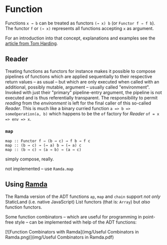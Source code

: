 Function 
========
Functions `x → b` can be treated as functors `(→ x) b` (or `Functor f ⇒ f b`). The functor `f` or `(→ x)` represents all functions accepting `x` as argument. 

For an introduction into that concept, explanations and examples see the [article from Tom Harding][THF].

Reader
------
Treating functions as functors for instance makes it possible to compose pipelines of functions which are applied sequentially to their respective return values – as usual – but which are only executed when called with an additional, possibly mutable, argument – usually called "environment". Invoked with just their "primary" pipeline-entry argument, the pipeline is not executed and is thus referentially transparent. The responsibility to permit *reading* from the *environment* is left for the final caller of this so-called *Reader*. This is much like a binary curried function `a => b => someOperation(a, b)` which happens to be the `of` factory for *Reader* `of = x => env => x`.

### `map`
```
map :: Functor f ⇒ (b → c) → f b → f c
map :: (b → c) → (→ a) b → (→ a) c
map :: (b → c) → (a → b) → (a → c)
```

simply compose, really.

not implemented – use `Ramda.map`

Using [Ramda]
----
The Ramda version of the ADT functions `ap`, `map` and `chain` support *not only* StaticLand (i.e. native JavaScript) List functors (that is: `Array`) but *also* function functors.

Some function combinators – which are useful for programming in point-free style – can be implemented with help of the ADT functions:

[![Function Combinators with Ramda](img/Useful Combinators in Ramda.png)](img/Useful Combinators in Ramda.pdf)

[Ramda]: http://ramdajs.com/
[THF]: http://www.tomharding.me/2017/04/15/functions-as-functors/
